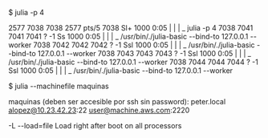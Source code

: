 $ julia -p 4

 2577  7038  7038  2577 pts/5     7038 Sl+   1000   0:05              |   |           |   \_ julia -p 4
 7038  7041  7041  7041 ?           -1 Ss    1000   0:05              |   |           |       \_ /usr/bin/./julia-basic --bind-to 127.0.0.1 --worker
 7038  7042  7042  7042 ?           -1 Ssl   1000   0:05              |   |           |       \_ /usr/bin/./julia-basic --bind-to 127.0.0.1 --worker
 7038  7043  7043  7043 ?           -1 Ssl   1000   0:05              |   |           |       \_ /usr/bin/./julia-basic --bind-to 127.0.0.1 --worker
 7038  7044  7044  7044 ?           -1 Ssl   1000   0:05              |   |           |       \_ /usr/bin/./julia-basic --bind-to 127.0.0.1 --worker


$ julia --machinefile maquinas

maquinas (deben ser accesible por ssh sin password):
peter.local
alopez@10.23.42.23:22
user@machine.aws.com:2220


-L --load=file           Load <file> right after boot on all processors
